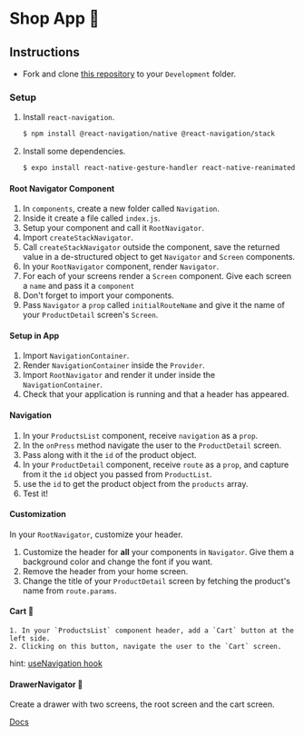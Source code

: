 # Shop App 🛒

## Instructions

- Fork and clone [this repository](https://github.com/JoinCODED/Task-RN-M3-Navigation) to your `Development` folder.

### Setup

1. Install `react-navigation`.

   ```bash
   $ npm install @react-navigation/native @react-navigation/stack
   ```

2. Install some dependencies.

   ```bash
   $ expo install react-native-gesture-handler react-native-reanimated react-native-screens react-native-safe-area-context @react-native-community/masked-view
   ```

#### Root Navigator Component

1. In `components`, create a new folder called `Navigation`.
2. Inside it create a file called `index.js`.
3. Setup your component and call it `RootNavigator`.
4. Import `createStackNavigator`.
5. Call `createStackNavigator` outside the component, save the returned value in a de-structured object to get `Navigator` and `Screen` components.
6. In your `RootNavigator` component, render `Navigator`.
7. For each of your screens render a `Screen` component. Give each screen a `name` and pass it a `component`
8. Don't forget to import your components.
9. Pass `Navigator` a `prop` called `initialRouteName` and give it the name of your `ProductDetail` screen's `Screen`.

#### Setup in App

1. Import `NavigationContainer`.
2. Render `NavigationContainer` inside the `Provider`.
3. Import `RootNavigator` and render it under inside the `NavigationContainer`.
4. Check that your application is running and that a header has appeared.

#### Navigation

1. In your `ProductsList` component, receive `navigation` as a `prop`.
2. In the `onPress` method navigate the user to the `ProductDetail` screen.
3. Pass along with it the `id` of the product object.
4. In your `ProductDetail` component, receive `route` as a `prop`, and capture from it the `id` object you passed from `ProductList`.
5. use the `id` to get the product object from the `products` array.
6. Test it!

#### Customization

In your `RootNavigator`, customize your header.

1. Customize the header for **all** your components in `Navigator`. Give them a background color and change the font if you want.
2. Remove the header from your home screen.
3. Change the title of your `ProductDetail` screen by fetching the product's name from `route.params`.

#### Cart 🛒

    1. In your `ProductsList` component header, add a `Cart` button at the left side.
    2. Clicking on this button, navigate the user to the `Cart` screen.

hint: [useNavigation hook](https://reactnavigation.org/docs/use-navigation/)

#### DrawerNavigator 🛒

Create a drawer with two screens, the root screen and the cart screen.

[Docs](https://reactnavigation.org/docs/drawer-navigator/)
